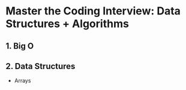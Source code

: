 # Master the Coding Interview: Data Structures + Algorithms
## 1. Big O
## 2. Data Structures
- Arrays